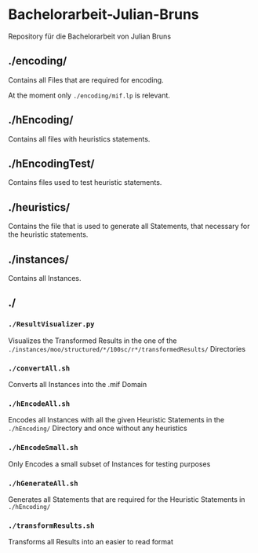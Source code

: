 # Bachelorarbeit-Julian-Bruns
Repository für die Bachelorarbeit von Julian Bruns




## ./encoding/

Contains all Files that are required for encoding. 

At the moment only `./encoding/mif.lp` is relevant.



## ./hEncoding/

Contains all files with heuristics statements.


## ./hEncodingTest/

Contains files used to test heuristic statements.

## ./heuristics/

Contains the file that is used to generate all Statements, that necessary for the heuristic statements.

## ./instances/

Contains all Instances.


## ./

### `./ResultVisualizer.py`
Visualizes the Transformed Results in the one of the `./instances/moo/structured/*/100sc/r*/transformedResults/` Directories

### `./convertAll.sh`
Converts all Instances into the .mif Domain

### `./hEncodeAll.sh`
Encodes all Instances with all the given Heuristic Statements in the `./hEncoding/` Directory and once without any heuristics

### `./hEncodeSmall.sh`
Only Encodes a small subset of Instances for testing purposes 

### `./hGenerateAll.sh`
Generates all Statements that are required for the Heuristic Statements in `./hEncoding/`

### `./transformResults.sh`
Transforms all Results into an easier to read format